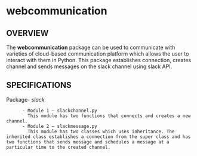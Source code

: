 # webcommunication

## OVERVIEW

The **webcommunication** package can be used to communicate with varieties of cloud-based communication platform which allows the user to interact with them in Python. This package establishes connection, creates channel and sends messages on the slack channel using slack API.

## SPECIFICATIONS

Package- *slack*

          - Module 1 – slackchannel.py
            This module has two functions that connects and creates a new channel.
          - Module 2 – slackmessage.py
            This module has two classes which uses inheritance. The inherited class establishes a connection from the super class and has                two functions that sends message and schedules a message at a particular time to the created channel.


